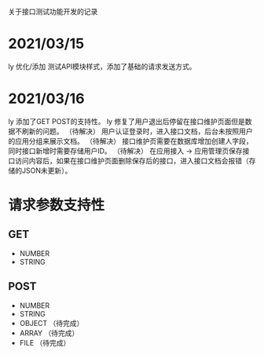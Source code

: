 关于接口测试功能开发的记录

# 2021/03/15 
ly 优化/添加 测试API模块样式，添加了基础的请求发送方式。
# 2021/03/16 
ly 添加了GET POST的支持性。
ly 修复了用户退出后停留在接口维护页面但是数据不刷新的问题。
（待解决） 用户认证登录时，进入接口文档，后台未按照用户的应用分组来展示文档。
（待解决） 接口维护页需要在数据库增加创建人字段，同时接口新增时需要存储用户ID。
（待解决） 在应用接入 -> 应用管理页保存接口访问内容后，如果在接口维护页面删除保存后的接口，进入接口文档会报错（存储的JSON未更新）。

# 请求参数支持性
## GET 
* NUMBER
* STRING

## POST
* NUMBER
* STRING
* OBJECT （待完成）
* ARRAY （待完成）
* FILE （待完成）


